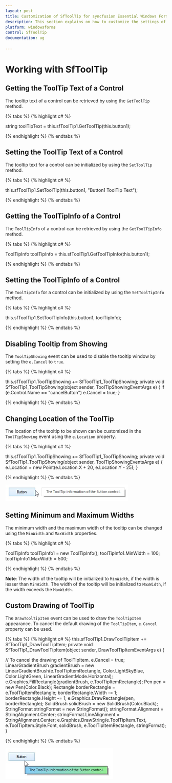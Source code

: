 ```yaml
---
layout: post
title: Customization of SfToolTip for syncfusion Essential Windows Forms
description: This section explains on how to customize the settings of SfToolTip.
platform: windowsforms
control: SfToolTip
documentation: ug

---
```

# Working with SfToolTip

## Getting the ToolTip Text of a Control

The tooltip text of a control can be retrieved by using the `GetToolTip` method. 

{% tabs %}
{% highlight c# %}

string toolTipText = this.sfToolTip1.GetToolTip(this.button1);

{% endhighlight %}
{% endtabs %}

## Setting the ToolTip Text of a Control

The tooltip text for a control can be initialized by using the `SetToolTip` method.

{% tabs %}
{% highlight c# %}

this.sfToolTip1.SetToolTip(this.button1, "Button1 ToolTip Text");

{% endhighlight %}
{% endtabs %}

## Getting the ToolTipInfo of a Control

The `ToolTipInfo` of a control can be retrieved by using the `GetToolTipInfo` method.

{% tabs %}
{% highlight c# %}

ToolTipInfo toolTipInfo = this.sfToolTip1.GetToolTipInfo(this.button1);

{% endhighlight %}
{% endtabs %}

## Setting the ToolTipInfo of a Control

The `ToolTipInfo` for a control can be initialized by using the `SetToolTipInfo` method.

{% tabs %}
{% highlight c# %}

this.sfToolTip1.SetToolTipInfo(this.button1, toolTipInfo);

{% endhighlight %}
{% endtabs %}

## Disabling Tooltip from Showing

The `ToolTipShowing` event can be used to disable the tooltip window by setting the `e.Cancel` to `true`.

{% tabs %}
{% highlight c# %}

this.sfToolTip1.ToolTipShowing += SfToolTip1_ToolTipShowing;
private void SfToolTip1_ToolTipShowing(object sender, ToolTipShowingEventArgs e)
{
    if (e.Control.Name == "cancelButton")
    e.Cancel = true;
}

{% endhighlight %}
{% endtabs %}

## Changing Location of the ToolTip

The location of the tooltip to be shown can be customized in the `ToolTipShowing` event using the `e.Location` property.

{% tabs %}
{% highlight c# %}

this.sfToolTip1.ToolTipShowing += SfToolTip1_ToolTipShowing;
private void SfToolTip1_ToolTipShowing(object sender, ToolTipShowingEventsArgs e)
{
    e.Location = new Point(e.Location.X + 20, e.Location.Y - 25);
}

{% endhighlight %}
{% endtabs %}

![](SfToolTip_images/SfToolTip_img23.jpeg)


## Setting Minimum and Maximum Widths

The minimum width and the maximum width of the tooltip can be changed using the `MinWidth` and `MaxWidth` properties. 

{% tabs %}
{% highlight c# %}

ToolTipInfo toolTipInfo1 = new ToolTipInfo();
toolTipInfo1.MinWidth = 100;
toolTipInfo1.MaxWidth = 500;

{% endhighlight %}
{% endtabs %}

**Note**: The width of the tooltip will be initialized to `MinWidth`, if the width is lesser than `MinWidth`. The width of the tooltip will be initialized to `MaxWidth`, if the width exceeds the `MaxWidth`.

## Custom Drawing of ToolTip

The `DrawToolTipItem` event can be used to draw the `ToolTipItem` appearance. To cancel the default drawing of the `ToolTipItem`, `e.Cancel` property can be used.

{% tabs %}
{% highlight c# %}
this.sfToolTip1.DrawToolTipItem += SfToolTip1_DrawToolTipItem;
private void SfToolTip1_DrawToolTipItem(object sender, DrawToolTipItemEventArgs e)
{

// To cancel the drawing of ToolTipItem.
    e.Cancel = true;
    LinearGradientBrush gradientBrush = new LinearGradientBrush(e.ToolTipItemRectangle, Color.LightSkyBlue, Color.LightGreen, LinearGradientMode.Horizontal);
    e.Graphics.FillRectangle(gradientBrush, e.ToolTipItemRectangle);
    Pen pen = new Pen(Color.Black);
    Rectangle borderRectangle = e.ToolTipItemRectangle;
    borderRectangle.Width -= 1;
    borderRectangle.Height -= 1;
    e.Graphics.DrawRectangle(pen, borderRectangle);
    SolidBrush solidBrush = new SolidBrush(Color.Black);
    StringFormat stringFormat = new StringFormat();
    stringFormat.Alignment = StringAlignment.Center;
    stringFormat.LineAlignment = StringAlignment.Center;
    e.Graphics.DrawString(e.ToolTipItem.Text, e.ToolTipItem.Style.Font, solidBrush, e.ToolTipItemRectangle, stringFormat);
}

{% endhighlight %}
{% endtabs %}

![](SfToolTip_images/SfToolTip_img24.jpeg)


